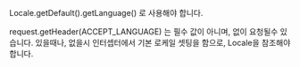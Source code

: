 Locale.getDefault().getLanguage() 로 사용해야 합니다.

request.getHeader(ACCEPT_LANGUAGE) 는 필수 값이 아니며, 없이 요청될수 있습니다.
있을때나, 없을시 인터셉터에서 기본 로케일 셋팅을 함으로, Locale을 참조해야 합니다.
